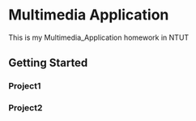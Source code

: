 # Multimedia Application

This is my Multimedia_Application homework in NTUT

## Getting Started

### Project1

### Project2